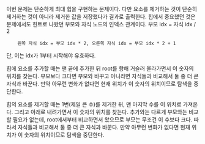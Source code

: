 이번 문제는 단순하게 최대 힙을 구현하는 문제이다. 다만 요소를 제거하는 것이 단순히 제거하는 것이 아니라 제거한 값을 저장했다가 결과로 출력한다.
힙에서 중요했던 것은 문제에서도 힌트로 나왔던 부모와 자식 노드의 인덱스 관계이다.
		부모 idx = 자식 idx / 2
  
		왼쪽 자식 idx = 부모 idx * 2, 오른쪽 자식 idx = 부모 idx * 2 + 1
단, 이는 idx가 1부터 시작해야 유효하다.

힙에 요소를 추가할 때는 맨 끝에 추가한 뒤 root를 향해 거슬러 올라가면서 이 숫자의 위치를 찾는다.
부모보다 크다면 부모와 바꾸고 아니라면 자식들과 비교해서 둘 중 더 큰 자식과 바꾼다.
만약 아무런 변화가 없다면 현재 위치가 이 숫자의 위치이므로 탐색을 중단한다.

힙의 요소를 제거할 때는 1번(제일 큰 수)를 제거한 뒤, 맨 마지막 수를 이 위치로 가져온다.
그리고 아래로 내려가면서 이 숫자의 위치를 찾는다.
추가와는 다르게 부모와는 비교할 필요가 없는데, root에서부터 비교하면서 왔으므로 부모는 무조건 이 수보다 크다.
따라서 자식들과 비교해서 둘 중 더 큰 자식과 바꾼다.
만약 아무런 변화가 없다면 현재 위치가 이 숫자의 위치이므로 탐색을 중단한다.
